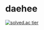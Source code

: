 # daehee
[![solved.ac tier](http://mazassumnida.wtf/api/generate_badge?boj=kimdae963)](https://solved.ac/kimdae963)
